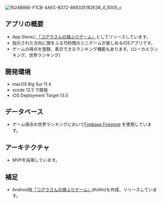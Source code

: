 ![162AB86E-F1CB-4AEC-B372-88932E182E38_4_5005_c](https://user-images.githubusercontent.com/61610711/125634809-82dab47f-c8f7-407f-8b1d-f7c518e495c4.jpeg)

## アプリの概要
- App Storeに[「コアラさんの旗ふりゲーム」](https://apps.apple.com/jp/app/%E3%82%B3%E3%82%A2%E3%83%A9%E3%81%95%E3%82%93%E3%81%AE%E6%97%97%E6%8C%AF%E3%82%8A%E3%82%B2%E3%83%BC%E3%83%A0/id1518792012?mt=8)としてリリースしています。
- 指示された方向に旗をふる15秒間のミニゲームが楽しめるiOSアプリです。
- ゲームの得点を登録、表示できるランキング機能もあります。(ローカルランキング、世界ランキング)

## 開発環境
- macOS Big Sur 11.4
- xcode 12.5 で開発
- iOS Deployment Target 13.0

## データベース
- ゲーム得点の世界ランキングにおいて[Firebase Firestore](https://firebase.google.com/docs/firestore?hl=ja) を使用しています。

## アーキテクチャ
- MVPを採用しています。

## 補足
- Android版[「コアラさんの旗ふりゲーム」](https://github.com/yunyun33/KoalasSimonSaysGame_android)(Kotlin)も作成、リリースしています。
